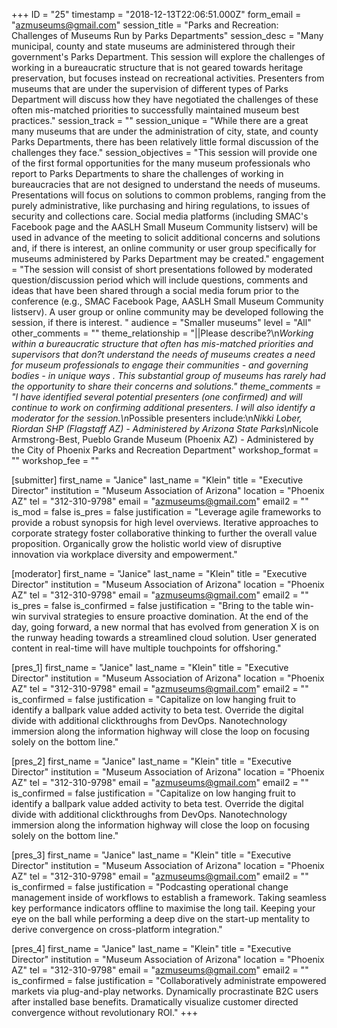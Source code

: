 +++
ID = "25"
timestamp = "2018-12-13T22:06:51.000Z"
form_email = "azmuseums@gmail.com"
session_title = "Parks and Recreation: Challenges of Museums Run by Parks Departments"
session_desc = "Many municipal, county and state museums are administered through their government's Parks Department.   This session will explore the challenges of working in a bureaucratic structure that is not geared towards heritage preservation, but focuses instead on recreational activities.    Presenters from museums that are under the supervision of different types of Parks Department will discuss how they have negotiated the challenges of these often mis-matched priorities to successfully maintained museum best practices."
session_track = ""
session_unique = "While there are a great many museums that are under the administration of city, state, and county Parks Departments, there has been relatively little formal discussion of the challenges they face."
session_objectives = "This session will provide one of the first formal opportunities for the many museum professionals who report to Parks Departments to share the challenges of working in bureaucracies that are not designed to understand the needs of museums. Presentations will focus on solutions to common problems, ranging from the purely administrative, like purchasing and hiring regulations, to issues of security and collections care. Social media platforms (including SMAC's Facebook page and the AASLH Small Museum Community listserv) will be used in advance of the meeting to solicit additional concerns and solutions and, if there is interest, an online community or user group specifically for museums administered by Parks Department may be created."
engagement = "The session will consist of  short presentations followed by moderated question/discussion period which will include questions, comments and ideas that have been shared through a social media forum prior to the conference (e.g., SMAC Facebook Page, AASLH Small Museum Community listserv).  A user group or online community may be developed following the session, if there is interest. "
audience = "Smaller museums"
level = "All"
other_comments = ""
theme_relationship = "||Please describe?\n*Working within a bureaucratic structure that often has mis-matched priorities and supervisors that don?t understand the needs of museums creates a need for museum professionals to engage their communities - and governing bodies - in unique ways .  This substantial group of museums has rarely had the opportunity to share their concerns and solutions."
theme_comments = "I have identified several potential presenters (one confirmed) and will continue to work on confirming additional presenters.    I will also identify a moderator for the session.\n*Possible presenters include:\n*Nikki Lober, Riordan SHP (Flagstaff AZ) - Administered by Arizona State Parks\n*Nicole Armstrong-Best, Pueblo Grande Museum (Phoenix AZ) - Administered by the City of Phoenix Parks and Recreation Department"
workshop_format = ""
workshop_fee = ""

[submitter]
first_name = "Janice"
last_name = "Klein"
title = "Executive Director"
institution = "Museum Association of Arizona"
location = "Phoenix AZ"
tel = "312-310-9798"
email = "azmuseums@gmail.com"
email2 = ""
is_mod = false
is_pres = false
justification = "Leverage agile frameworks to provide a robust synopsis for high level overviews. Iterative approaches to corporate strategy foster collaborative thinking to further the overall value proposition. Organically grow the holistic world view of disruptive innovation via workplace diversity and empowerment."

[moderator]
first_name = "Janice"
last_name = "Klein"
title = "Executive Director"
institution = "Museum Association of Arizona"
location = "Phoenix AZ"
tel = "312-310-9798"
email = "azmuseums@gmail.com"
email2 = ""
is_pres = false
is_confirmed = false
justification = "Bring to the table win-win survival strategies to ensure proactive domination. At the end of the day, going forward, a new normal that has evolved from generation X is on the runway heading towards a streamlined cloud solution. User generated content in real-time will have multiple touchpoints for offshoring."

[pres_1]
first_name = "Janice"
last_name = "Klein"
title = "Executive Director"
institution = "Museum Association of Arizona"
location = "Phoenix AZ"
tel = "312-310-9798"
email = "azmuseums@gmail.com"
email2 = ""
is_confirmed = false
justification = "Capitalize on low hanging fruit to identify a ballpark value added activity to beta test. Override the digital divide with additional clickthroughs from DevOps. Nanotechnology immersion along the information highway will close the loop on focusing solely on the bottom line."

[pres_2]
first_name = "Janice"
last_name = "Klein"
title = "Executive Director"
institution = "Museum Association of Arizona"
location = "Phoenix AZ"
tel = "312-310-9798"
email = "azmuseums@gmail.com"
email2 = ""
is_confirmed = false
justification = "Capitalize on low hanging fruit to identify a ballpark value added activity to beta test. Override the digital divide with additional clickthroughs from DevOps. Nanotechnology immersion along the information highway will close the loop on focusing solely on the bottom line."

[pres_3]
first_name = "Janice"
last_name = "Klein"
title = "Executive Director"
institution = "Museum Association of Arizona"
location = "Phoenix AZ"
tel = "312-310-9798"
email = "azmuseums@gmail.com"
email2 = ""
is_confirmed = false
justification = "Podcasting operational change management inside of workflows to establish a framework. Taking seamless key performance indicators offline to maximise the long tail. Keeping your eye on the ball while performing a deep dive on the start-up mentality to derive convergence on cross-platform integration."

[pres_4]
first_name = "Janice"
last_name = "Klein"
title = "Executive Director"
institution = "Museum Association of Arizona"
location = "Phoenix AZ"
tel = "312-310-9798"
email = "azmuseums@gmail.com"
email2 = ""
is_confirmed = false
justification = "Collaboratively administrate empowered markets via plug-and-play networks. Dynamically procrastinate B2C users after installed base benefits. Dramatically visualize customer directed convergence without revolutionary ROI."
+++
